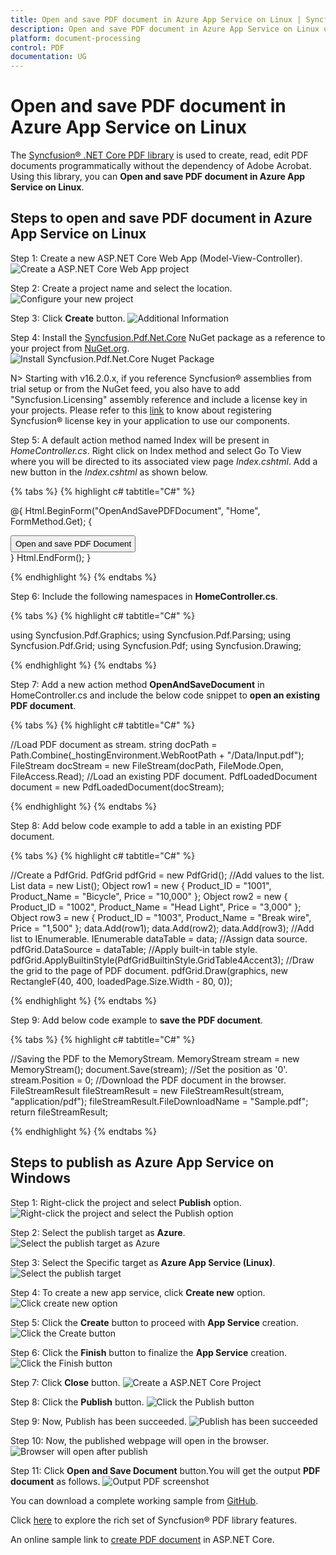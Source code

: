 ```yaml
---
title: Open and save PDF document in Azure App Service on Linux | Syncfusion
description: Open and save PDF document in Azure App Service on Linux using .NET Core PDF library without the dependency of Adobe Acrobat.
platform: document-processing
control: PDF
documentation: UG
---
```


# Open and save PDF document in Azure App Service on Linux

The [Syncfusion&reg; .NET Core PDF library](https://www.syncfusion.com/document-processing/pdf-framework/net-core) is used to create, read, edit PDF documents programmatically without the dependency of Adobe Acrobat. Using this library, you can **Open and save PDF document in Azure App Service on Linux**.

## Steps to open and save PDF document in Azure App Service on Linux

Step 1: Create a new ASP.NET Core Web App (Model-View-Controller).
![Create a ASP.NET Core Web App project](Azure_Images/Azure-app-service-Windows/Create-net-core-web-app.png)

Step 2: Create a project name and select the location.
![Configure your new project](Azure_Images/Azure-app-service-Windows/project_configuration.png)

Step 3: Click **Create** button.
![Additional Information](Azure_Images/Azure-app-service-Windows/Framework_selection.png)

Step 4: Install the [Syncfusion.Pdf.Net.Core](https://www.nuget.org/packages/Syncfusion.Pdf.Net.Core/) NuGet package as a reference to your project from [NuGet.org](https://www.nuget.org/).
![Install Syncfusion.Pdf.Net.Core Nuget Package](Azure_Images/Azure-app-service-Windows/NuGet_package.png)

N> Starting with v16.2.0.x, if you reference Syncfusion&reg; assemblies from trial setup or from the NuGet feed, you also have to add "Syncfusion.Licensing" assembly reference and include a license key in your projects. Please refer to this [link](https://help.syncfusion.com/common/essential-studio/licensing/overview) to know about registering Syncfusion&reg; license key in your application to use our components.

Step 5: A default action method named Index will be present in *HomeController.cs*. Right click on Index method and select Go To View where you will be directed to its associated view page *Index.cshtml*. Add a new button in the *Index.cshtml* as shown below.

{% tabs %}
{% highlight c# tabtitle="C#" %}

@{
    Html.BeginForm("OpenAndSavePDFDocument", "Home", FormMethod.Get);
    {
        <div>
            <input type="submit" value="Open and save PDF Document" style="width:200px;height:27px" />
        </div>
    }
    Html.EndForm();
}

{% endhighlight %}
{% endtabs %}

Step 6: Include the following namespaces in **HomeController.cs**.

{% tabs %}
{% highlight c# tabtitle="C#" %}

using Syncfusion.Pdf.Graphics;
using Syncfusion.Pdf.Parsing;
using Syncfusion.Pdf.Grid;
using Syncfusion.Pdf;
using Syncfusion.Drawing;

{% endhighlight %}
{% endtabs %}

Step 7: Add a new action method **OpenAndSaveDocument** in HomeController.cs and include the below code snippet to **open an existing PDF document**.

{% tabs %}
{% highlight c# tabtitle="C#" %}

//Load PDF document as stream.
string docPath = Path.Combine(_hostingEnvironment.WebRootPath + "/Data/Input.pdf");
FileStream docStream = new FileStream(docPath, FileMode.Open, FileAccess.Read);
//Load an existing PDF document.
PdfLoadedDocument document = new PdfLoadedDocument(docStream);

{% endhighlight %}
{% endtabs %}

Step 8: Add below code example to add a table in an existing PDF document.

{% tabs %}
{% highlight c# tabtitle="C#" %}

//Create a PdfGrid.
PdfGrid pdfGrid = new PdfGrid();
//Add values to the list.
List<object> data = new List<object>();
Object row1 = new { Product_ID = "1001", Product_Name = "Bicycle", Price = "10,000" };
Object row2 = new { Product_ID = "1002", Product_Name = "Head Light", Price = "3,000" };
Object row3 = new { Product_ID = "1003", Product_Name = "Break wire", Price = "1,500" };
data.Add(row1);
data.Add(row2);
data.Add(row3);
//Add list to IEnumerable.
IEnumerable<object> dataTable = data;
//Assign data source.
pdfGrid.DataSource = dataTable;
//Apply built-in table style.
pdfGrid.ApplyBuiltinStyle(PdfGridBuiltinStyle.GridTable4Accent3);
//Draw the grid to the page of PDF document.
pdfGrid.Draw(graphics, new RectangleF(40, 400, loadedPage.Size.Width - 80, 0));

{% endhighlight %}
{% endtabs %}

Step 9: Add below code example to **save the PDF document**.

{% tabs %}
{% highlight c# tabtitle="C#" %}

//Saving the PDF to the MemoryStream.
MemoryStream stream = new MemoryStream();
document.Save(stream);
//Set the position as '0'.
stream.Position = 0;
//Download the PDF document in the browser.
FileStreamResult fileStreamResult = new FileStreamResult(stream, "application/pdf");
fileStreamResult.FileDownloadName = "Sample.pdf";
return fileStreamResult;

{% endhighlight %}
{% endtabs %}

## Steps to publish as Azure App Service on Windows

Step 1: Right-click the project and select **Publish** option.
![Right-click the project and select the Publish option](Azure_Images/Azure-app-service-Windows/Click_publish_button.png)

Step 2: Select the publish target as **Azure**.
![Select the publish target as Azure](Azure_Images/Azure-app-service-Windows/Select_target.png)

Step 3: Select the Specific target as **Azure App Service (Linux)**.
![Select the publish target](Azure_Images/Azure-app-service-Linux/Select_Azure_app_service_Linux.png)

Step 4: To create a new app service, click **Create new** option.
![Click create new option](Azure_Images/Azure-app-service-Windows/Create_new_app_service.png)

Step 5: Click the **Create** button to proceed with **App Service** creation.
![Click the Create button](Azure_Images/Azure-app-service-Linux/App_service_detais1.png)

Step 6: Click the **Finish** button to finalize the **App Service** creation.
![Click the Finish button](Azure_Images/Azure-app-service-Linux/Finish_app_service.png)

Step 7: Click **Close** button.
![Create a ASP.NET Core Project](Azure_Images/Azure-app-service-Linux/Profile_creation.png)

Step 8: Click the **Publish** button.
![Click the Publish button](Azure_Images/Azure-app-service-Linux/Publish_app_service.png)

Step 9: Now, Publish has been succeeded.
![Publish has been succeeded](Azure_Images/Azure-app-service-Linux/Publish_link.png)

Step 10: Now, the published webpage will open in the browser. 
![Browser will open after publish](Azure_Images/Azure-app-service-Windows//WebView.png)

Step 11: Click **Open and Save Document** button.You will get the output **PDF document** as follows.
![Output PDF screenshot](Azure_Images/Azure-app-service-Windows/Output_screenshot.png)

You can download a complete working sample from [GitHub](https://github.com/SyncfusionExamples/PDF-Examples/tree/master/Open%20and%20Save%20PDF%20document/Azure/Azure_App_Service).

Click [here](https://www.syncfusion.com/document-processing/pdf-framework/net-core) to explore the rich set of Syncfusion&reg; PDF library features. 

An online sample link to [create PDF document](https://ej2.syncfusion.com/aspnetcore/PDF/HelloWorld#/material3) in ASP.NET Core. 